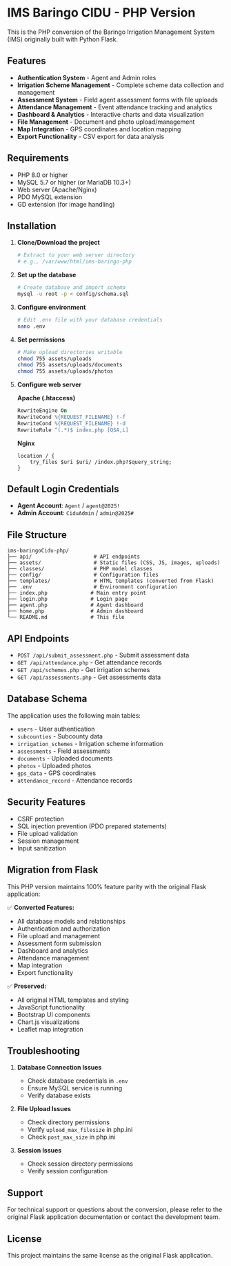 # IMS Baringo CIDU - PHP Version

This is the PHP conversion of the Baringo Irrigation Management System (IMS) originally built with Python Flask.

## Features

- **Authentication System** - Agent and Admin roles
- **Irrigation Scheme Management** - Complete scheme data collection and management
- **Assessment System** - Field agent assessment forms with file uploads
- **Attendance Management** - Event attendance tracking and analytics
- **Dashboard & Analytics** - Interactive charts and data visualization
- **File Management** - Document and photo upload/management
- **Map Integration** - GPS coordinates and location mapping
- **Export Functionality** - CSV export for data analysis

## Requirements

- PHP 8.0 or higher
- MySQL 5.7 or higher (or MariaDB 10.3+)
- Web server (Apache/Nginx)
- PDO MySQL extension
- GD extension (for image handling)

## Installation

1. **Clone/Download the project**
   ```bash
   # Extract to your web server directory
   # e.g., /var/www/html/ims-baringo-php
   ```

2. **Set up the database**
   ```bash
   # Create database and import schema
   mysql -u root -p < config/schema.sql
   ```

3. **Configure environment**
   ```bash
   # Edit .env file with your database credentials
   nano .env
   ```

4. **Set permissions**
   ```bash
   # Make upload directories writable
   chmod 755 assets/uploads
   chmod 755 assets/uploads/documents
   chmod 755 assets/uploads/photos
   ```

5. **Configure web server**
   
   **Apache (.htaccess)**
   ```apache
   RewriteEngine On
   RewriteCond %{REQUEST_FILENAME} !-f
   RewriteCond %{REQUEST_FILENAME} !-d
   RewriteRule ^(.*)$ index.php [QSA,L]
   ```
   
   **Nginx**
   ```nginx
   location / {
       try_files $uri $uri/ /index.php?$query_string;
   }
   ```

## Default Login Credentials

- **Agent Account**: `Agent` / `agent@2025!`
- **Admin Account**: `CiduAdmin` / `admin@2025#`

## File Structure

```
ims-baringoCidu-php/
├── api/                    # API endpoints
├── assets/                 # Static files (CSS, JS, images, uploads)
├── classes/                # PHP model classes
├── config/                 # Configuration files
├── templates/              # HTML templates (converted from Flask)
├── .env                    # Environment configuration
├── index.php              # Main entry point
├── login.php              # Login page
├── agent.php              # Agent dashboard
├── home.php               # Admin dashboard
└── README.md              # This file
```

## API Endpoints

- `POST /api/submit_assessment.php` - Submit assessment data
- `GET /api/attendance.php` - Get attendance records
- `GET /api/schemes.php` - Get irrigation schemes
- `GET /api/assessments.php` - Get assessments data

## Database Schema

The application uses the following main tables:
- `users` - User authentication
- `subcounties` - Subcounty data
- `irrigation_schemes` - Irrigation scheme information
- `assessments` - Field assessments
- `documents` - Uploaded documents
- `photos` - Uploaded photos
- `gps_data` - GPS coordinates
- `attendance_record` - Attendance records

## Security Features

- CSRF protection
- SQL injection prevention (PDO prepared statements)
- File upload validation
- Session management
- Input sanitization

## Migration from Flask

This PHP version maintains 100% feature parity with the original Flask application:

✅ **Converted Features:**
- All database models and relationships
- Authentication and authorization
- File upload and management
- Assessment form submission
- Dashboard and analytics
- Attendance management
- Map integration
- Export functionality

✅ **Preserved:**
- All original HTML templates and styling
- JavaScript functionality
- Bootstrap UI components
- Chart.js visualizations
- Leaflet map integration

## Troubleshooting

1. **Database Connection Issues**
   - Check database credentials in `.env`
   - Ensure MySQL service is running
   - Verify database exists

2. **File Upload Issues**
   - Check directory permissions
   - Verify `upload_max_filesize` in php.ini
   - Check `post_max_size` in php.ini

3. **Session Issues**
   - Check session directory permissions
   - Verify session configuration

## Support

For technical support or questions about the conversion, please refer to the original Flask application documentation or contact the development team.

## License

This project maintains the same license as the original Flask application.
